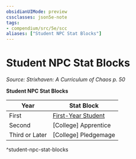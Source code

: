 ```yaml
---
obsidianUIMode: preview
cssclasses: json5e-note
tags:
- compendium/src/5e/scc
aliases: ["Student NPC Stat Blocks"]
---
```

# Student NPC Stat Blocks
*Source: Strixhaven: A Curriculum of Chaos p. 50* 

**Student NPC Stat Blocks**

| Year | Stat Block |
|------|------------|
| First | [First-Year Student](compendium/bestiary/humanoid/first-year-student-scc.md) |
| Second | [College] Apprentice |
| Third or Later | [College] Pledgemage |
^student-npc-stat-blocks
